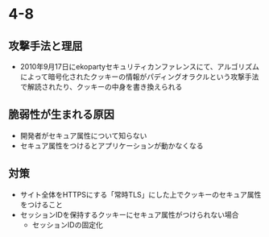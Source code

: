 # 4-8

## 攻撃手法と理屈
- 2010年9月17日にekopartyセキュリティカンファレンスにて、アルゴリズムによって暗号化されたクッキーの情報がパディングオラクルという攻撃手法で解読されたり、クッキーの中身を書き換えられる

## 脆弱性が生まれる原因
- 開発者がセキュア属性について知らない
- セキュア属性をつけるとアプリケーションが動かなくなる

## 対策
- サイト全体をHTTPSにする「常時TLS」にした上でクッキーのセキュア属性をつけること
- セッションIDを保持するクッキーにセキュア属性がつけられない場合
	- セッションIDの固定化
